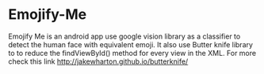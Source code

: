 # Emojify-Me
Emojify Me is an android app use google vision library as a classifier to detect the human face with equivalent emoji. It also use Butter knife library to  to reduce the findViewById() method for every view in the XML. For more check this link http://jakewharton.github.io/butterknife/
